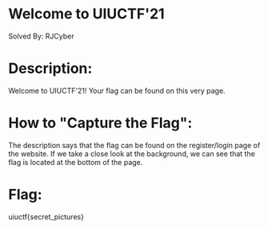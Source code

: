 # Welcome to UIUCTF'21
Solved By: RJCyber

# Description:
Welcome to UIUCTF'21! Your flag can be found on this very page.

# How to "Capture the Flag":
The description says that the flag can be found on the register/login page of the website. If we take a close look at the background, 
we can see that the flag is located at the bottom of the page.

# Flag:
uiuctf{secret_pictures}
